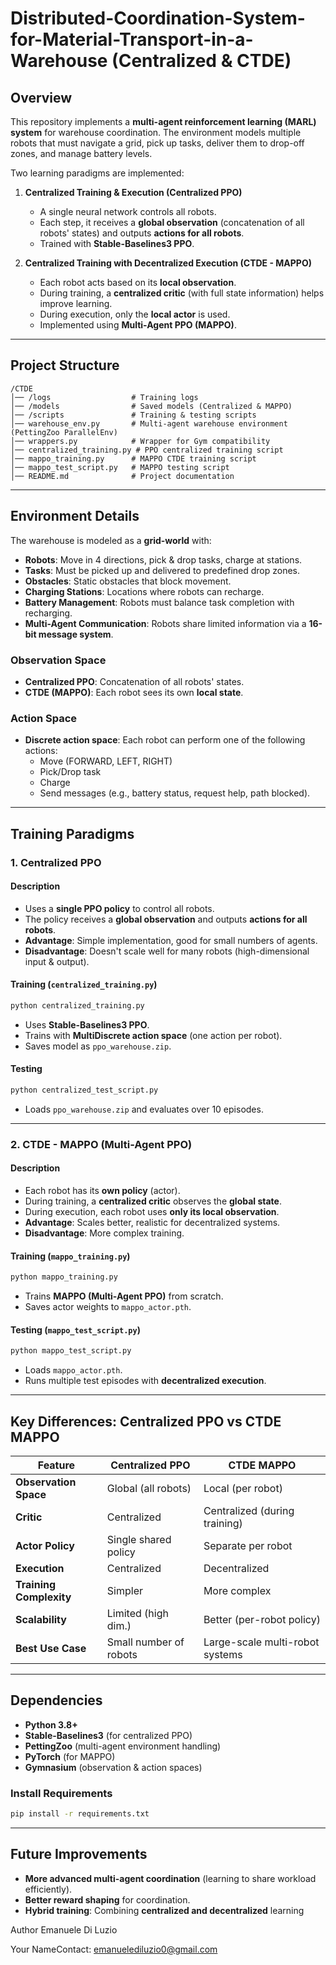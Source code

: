 # Distributed-Coordination-System-for-Material-Transport-in-a-Warehouse (Centralized & CTDE)

## Overview
This repository implements a **multi-agent reinforcement learning (MARL) system** for warehouse coordination. The environment models multiple robots that must navigate a grid, pick up tasks, deliver them to drop-off zones, and manage battery levels.

Two learning paradigms are implemented:

1. **Centralized Training & Execution (Centralized PPO)**
   - A single neural network controls all robots.
   - Each step, it receives a **global observation** (concatenation of all robots' states) and outputs **actions for all robots**.
   - Trained with **Stable-Baselines3 PPO**.

2. **Centralized Training with Decentralized Execution (CTDE - MAPPO)**
   - Each robot acts based on its **local observation**.
   - During training, a **centralized critic** (with full state information) helps improve learning.
   - During execution, only the **local actor** is used.
   - Implemented using **Multi-Agent PPO (MAPPO)**.

---

## Project Structure

```
/CTDE
│── /logs                  # Training logs
│── /models                # Saved models (Centralized & MAPPO)
│── /scripts               # Training & testing scripts
│── warehouse_env.py       # Multi-agent warehouse environment (PettingZoo ParallelEnv)
│── wrappers.py            # Wrapper for Gym compatibility
│── centralized_training.py # PPO centralized training script
│── mappo_training.py      # MAPPO CTDE training script
│── mappo_test_script.py   # MAPPO testing script
│── README.md              # Project documentation
```

---

## Environment Details
The warehouse is modeled as a **grid-world** with:
- **Robots**: Move in 4 directions, pick & drop tasks, charge at stations.
- **Tasks**: Must be picked up and delivered to predefined drop zones.
- **Obstacles**: Static obstacles that block movement.
- **Charging Stations**: Locations where robots can recharge.
- **Battery Management**: Robots must balance task completion with recharging.
- **Multi-Agent Communication**: Robots share limited information via a **16-bit message system**.

### Observation Space
- **Centralized PPO**: Concatenation of all robots' states.
- **CTDE (MAPPO)**: Each robot sees its own **local state**.

### Action Space
- **Discrete action space**: Each robot can perform one of the following actions:
  - Move (FORWARD, LEFT, RIGHT)
  - Pick/Drop task
  - Charge
  - Send messages (e.g., battery status, request help, path blocked).

---

## Training Paradigms

### 1. Centralized PPO
#### Description
- Uses a **single PPO policy** to control all robots.
- The policy receives a **global observation** and outputs **actions for all robots**.
- **Advantage**: Simple implementation, good for small numbers of agents.
- **Disadvantage**: Doesn't scale well for many robots (high-dimensional input & output).

#### Training (`centralized_training.py`)
```bash
python centralized_training.py
```
- Uses **Stable-Baselines3 PPO**.
- Trains with **MultiDiscrete action space** (one action per robot).
- Saves model as `ppo_warehouse.zip`.

#### Testing
```bash
python centralized_test_script.py
```
- Loads `ppo_warehouse.zip` and evaluates over 10 episodes.

---

### 2. CTDE - MAPPO (Multi-Agent PPO)
#### Description
- Each robot has its **own policy** (actor).
- During training, a **centralized critic** observes the **global state**.
- During execution, each robot uses **only its local observation**.
- **Advantage**: Scales better, realistic for decentralized systems.
- **Disadvantage**: More complex training.

#### Training (`mappo_training.py`)
```bash
python mappo_training.py
```
- Trains **MAPPO (Multi-Agent PPO)** from scratch.
- Saves actor weights to `mappo_actor.pth`.

#### Testing (`mappo_test_script.py`)
```bash
python mappo_test_script.py
```
- Loads `mappo_actor.pth`.
- Runs multiple test episodes with **decentralized execution**.

---

## Key Differences: Centralized PPO vs CTDE MAPPO
| Feature                 | Centralized PPO | CTDE MAPPO |
|-------------------------|----------------|------------|
| **Observation Space**   | Global (all robots) | Local (per robot) |
| **Critic**              | Centralized | Centralized (during training) |
| **Actor Policy**        | Single shared policy | Separate per robot |
| **Execution**           | Centralized | Decentralized |
| **Training Complexity** | Simpler | More complex |
| **Scalability**         | Limited (high dim.) | Better (per-robot policy) |
| **Best Use Case**       | Small number of robots | Large-scale multi-robot systems |

---

## Dependencies
- **Python 3.8+**
- **Stable-Baselines3** (for centralized PPO)
- **PettingZoo** (multi-agent environment handling)
- **PyTorch** (for MAPPO)
- **Gymnasium** (observation & action spaces)

### Install Requirements
```bash
pip install -r requirements.txt
```

---

## Future Improvements
- **More advanced multi-agent coordination** (learning to share workload efficiently).
- **Better reward shaping** for coordination.
- **Hybrid training**: Combining **centralized and decentralized** learning

Author Emanuele Di Luzio

Your NameContact: emanuelediluzio0@gmail.com
